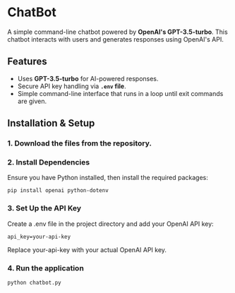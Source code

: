 # ChatBot

A simple command-line chatbot powered by **OpenAI's GPT-3.5-turbo**. This chatbot interacts with users and generates responses using OpenAI's API.  

## Features  
- Uses **GPT-3.5-turbo** for AI-powered responses.  
- Secure API key handling via **`.env` file**.  
- Simple command-line interface that runs in a loop until exit commands are given.  

## Installation & Setup  

### 1. Download the files from the repository.
### 2. Install Dependencies
Ensure you have Python installed, then install the required packages:
```
pip install openai python-dotenv
```

### 3. Set Up the API Key
Create a .env file in the project directory and add your OpenAI API key:
```
api_key=your-api-key
````
Replace your-api-key with your actual OpenAI API key.

### 4. Run the application
 ```
python chatbot.py
 ```
